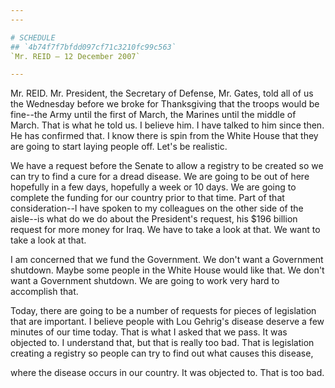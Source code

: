 ```yaml
---
---

# SCHEDULE
## `4b74f7f7bfdd097cf71c3210fc99c563`
`Mr. REID — 12 December 2007`

---
```



Mr. REID. Mr. President, the Secretary of Defense, Mr. Gates, told 
all of us the Wednesday before we broke for Thanksgiving that the 
troops would be fine--the Army until the first of March, the Marines 
until the middle of March. That is what he told us. I believe him. I 
have talked to him since then. He has confirmed that. I know there is 
spin from the White House that they are going to start laying people 
off. Let's be realistic.

We have a request before the Senate to allow a registry to be created 
so we can try to find a cure for a dread disease. We are going to be 
out of here hopefully in a few days, hopefully a week or 10 days. We 
are going to complete the funding for our country prior to that time. 
Part of that consideration--I have spoken to my colleagues on the other 
side of the aisle--is what do we do about the President's request, his 
$196 billion request for more money for Iraq. We have to take a look at 
that. We want to take a look at that.

I am concerned that we fund the Government. We don't want a 
Government shutdown. Maybe some people in the White House would like 
that. We don't want a Government shutdown. We are going to work very 
hard to accomplish that.

Today, there are going to be a number of requests for pieces of 
legislation that are important. I believe people with Lou Gehrig's 
disease deserve a few minutes of our time today. That is what I asked 
that we pass. It was objected to. I understand that, but that is really 
too bad. That is legislation creating a registry so people can try to 
find out what causes this disease,


where the disease occurs in our country. It was objected to. That is 
too bad.
